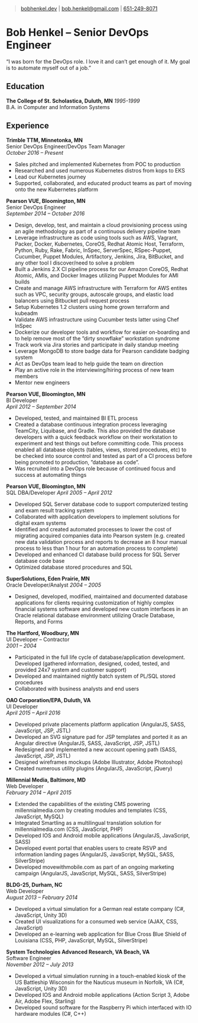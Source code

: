 > [bobhenkel.dev](https://github.com/bobhenkel/resume/blob/master/README.md) | 
[bob.henkel@gmail.com](mailto:bob.henkel@gmail.com) | 
[651-249-8071](tel:6512498071)

# Bob Henkel &ndash; Senior DevOps Engineer
“I was born for the DevOps role. I love it and can’t get enough of it. My goal is to automate myself out of a job.”


## Education
**The College of St. Scholastica, Duluth, MN** *1995-1999*  
B.A. in Computer and Information Systems  
 
## Experience

**Trimble TTM, Minnetonka, MN**  
Senior DevOps Engineer/DevOps Team Manager  
*October 2016 &ndash; Present* 
- Sales pitched and implemented Kubernetes from POC to production
- Researched and used numerous Kubernetes distros from kops to EKS
- Lead our Kubernetes journey
- Supported, collaborated, and educated product teams as part of moving onto the new Kubernetes platform


**Pearson VUE, Bloomington, MN**  
Senior DevOps Engineer  
*September 2014 &ndash; October 2016*  
- Design, develop, test, and maintain a cloud provisioning process using an agile methodology as part of a continuous delivery pipeline
team
- Leverage infrastructure as code using tools such as AWS, Vagrant, Packer, Docker, Kubernetes, CoreOS, Redhat Atomic Host, Terraform,
Python, Ruby, Rake, Fabric, InSpec, ServerSpec, RSpec-Puppet, Cucumber, Puppet Modules, Artifactory, Jenkins, Jira, BitBucket, and any other tool I discover/need to solve a problem
- Built a Jenkins 2.X CI pipeline process for our Amazon CoreOS, Redhat Atomic, AMIs, and Docker Images utilizing Puppet Modules for AMI builds
- Create and manage AWS infrastructure with Terraform for AWS entites such as VPC, security groups, autoscale groups, and elastic load
balancers using Bitbucket pull request process
- Setup Kubernetes 1.2 clusters using home grown terraform and kubeadm
- Validate AWS infrastructure using Cucumber tests latter using Chef InSpec
- Dockerize our developer tools and workflow for easier on-boarding and to help remove most of the ”dirty snowflake” workstation syndrome
- Track work via Jira stories and participate in daily standup meeting
- Leverage MongoDB to store badge data for Pearson candidate badging system
- Act as DevOps team lead to help guide the team on direction
- Play an active role in the interviewing/hiring process of new team members
- Mentor new engineers

**Pearson VUE, Bloomington, MN**  
BI Developer  
*April 2012 &ndash; September 2014*  
- Developed, tested, and maintained BI ETL process
- Created a database continuous integration process leveraging TeamCity, Liquibase, and Gradle. This also provided the database
developers with a quick feedback workflow on their workstation to experiment and test things out before committing code. This
process enabled all database objects (tables, views, stored procedures, etc) to be checked into source control and tested as part of a
CI process before being promoted to production, ”database as code”.
- Was recruited into a DevOps role because of continued focus and success at automating things 

**Pearson VUE, Bloomington, MN**  
SQL DBA/Developer
*April 2005 &ndash; April 2012*  
- Developed SQL Server database code to support computerized testing and exam result tracking system
- Collaborated with application developers to implement solutions for digital exam systems
- Identified and created automated processes to lower the cost of migrating acquired companies data into Pearson system (e.g. created
new data validation process and reports to decrease an 8 hour manual process to less than 1 hour for an automation process to
complete)
- Developed and enhanced CI database build process for SQL Server database code base
- Optimized database stored procedures and SQL

**SuperSolutions, Eden Prairie, MN**  
Oracle Developer/Analyst 
*2004 &ndash; 2005*  
- Designed, developed, modified, maintained and documented database applications for clients requiring customization of highly
complex financial systems software and developed new custom interfaces in an Oracle relational database environment utilizing Oracle Database, Reports, and Forms

**The Hartford, Woodbury, MN**  
UI Developer &ndash; Contractor  
*2001 &ndash; 2004*  
- Participated in the full life cycle of database/application development. Developed (gathered information, designed, coded, tested,
and provided 24x7 system and customer support)
- Developed and maintained nightly batch system of PL/SQL stored procedures
- Collaborated with business analysts and end users

**OAO Corporation/EPA, Duluth, VA**  
UI Developer  
*April 2015 &ndash; April 2016*  
- Developed private placements platform application (AngularJS, SASS, JavaScript, JSP, JSTL)
- Developed an SVG signature pad for JSP templates and ported it as an Angular directive (AngularJS, SASS, JavaScript, JSP, JSTL)
- Redesigned and implemented a new account opening path (SASS, JavaScript, JSP, JSTL)
- Designed wireframes mockups (Adobe Illustrator, Adobe Photoshop)
- Created numerous utility plugins (AngularJS, JavaScript, jQuery)

**Millennial Media, Baltimore, MD**  
Web Developer  
*February 2014 &ndash; April 2015*  
- Extended the capabilities of the existing CMS powering millennialmedia.com by creating modules and templates (CSS, JavaScript, MySQL)
- Integrated Smartling as a multilingual translation solution for millennialmedia.com (CSS, JavaScript, PHP)
- Developed IOS and Android mobile applications (AngularJS, JavaScript, SASS)
- Developed event portal that enables users to create RSVP and information landing pages (AngularJS, JavaScript, MySQL, SASS, SilverStripe)
- Developed movewithmobile.com as part of an ongoing marketing campaign (AngularJS, JavaScript, MySQL, SASS, SilverStripe)

**BLDG-25, Durham, NC**  
Web Developer  
*August 2013 &ndash; February 2014*  
- Developed a virtual simulation for a German real estate company (C#, JavaScript, Unity 3D)
- Created UI visualizations for a consumed web service (AJAX, CSS, JavaScript)
- Developed an e-learning web application for Blue Cross Blue Shield of Louisiana (CSS, PHP, JavaScript, MySQL, SilverStripe)

**System Technologies Advanced Research, VA Beach, VA**  
Software Engineer  
*November 2012 &ndash; July 2013*  
- Developed a virtual simulation running in a touch-enabled kiosk of the US Battleship Wisconsin for the Nauticus museum in Norfolk, VA (C#, JavaScript, Unity 3D)
- Developed IOS and Android mobile applications (Action Script 3, Adobe Air, Adobe Flex, Starling)
- Developed sound software for the Raspberry Pi which interfaced with IO hardware modules (C#, C++)